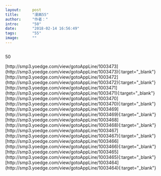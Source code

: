 ```yaml
---
layout:     post
title:      "漫画55"
author:     "作者："
intro:      "50"
date:       "2018-02-14 16:56:49"
tags:       "55"
image:      ""
---
```

<div style="text-align: center">
<p><img src=""/></p>
</div>
<p class="post-meta">
<span>50</span>
</p>
[http://smp3.yoedge.com/view/gotoAppLine/1003473](http://smp3.yoedge.com/view/gotoAppLine/1003473){:target="_blank"}
[http://smp3.yoedge.com/view/gotoAppLine/1003472](http://smp3.yoedge.com/view/gotoAppLine/1003472){:target="_blank"}
[http://smp3.yoedge.com/view/gotoAppLine/1003471](http://smp3.yoedge.com/view/gotoAppLine/1003471){:target="_blank"}
[http://smp3.yoedge.com/view/gotoAppLine/1003470](http://smp3.yoedge.com/view/gotoAppLine/1003470){:target="_blank"}
[http://smp3.yoedge.com/view/gotoAppLine/1003469](http://smp3.yoedge.com/view/gotoAppLine/1003469){:target="_blank"}
[http://smp3.yoedge.com/view/gotoAppLine/1003468](http://smp3.yoedge.com/view/gotoAppLine/1003468){:target="_blank"}
[http://smp3.yoedge.com/view/gotoAppLine/1003467](http://smp3.yoedge.com/view/gotoAppLine/1003467){:target="_blank"}
[http://smp3.yoedge.com/view/gotoAppLine/1003466](http://smp3.yoedge.com/view/gotoAppLine/1003466){:target="_blank"}
[http://smp3.yoedge.com/view/gotoAppLine/1003465](http://smp3.yoedge.com/view/gotoAppLine/1003465){:target="_blank"}
[http://smp3.yoedge.com/view/gotoAppLine/1003464](http://smp3.yoedge.com/view/gotoAppLine/1003464){:target="_blank"}


